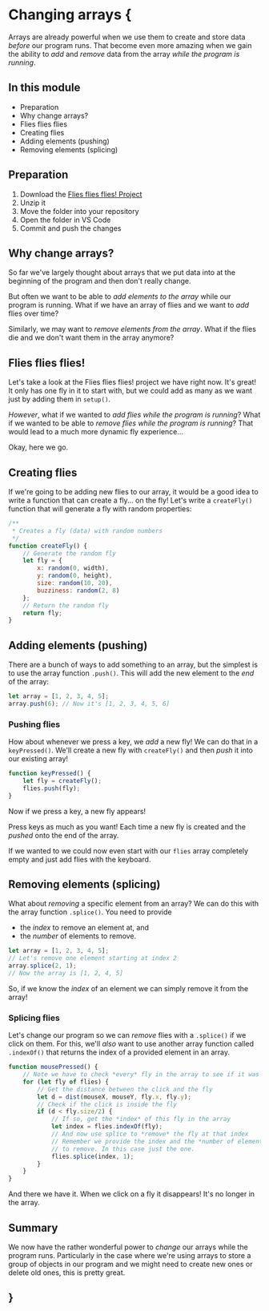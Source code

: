 # Changing arrays {
    
Arrays are already powerful when we use them to create and store data *before* our program runs. That become even more amazing when we gain the ability to *add* and *remove* data from the array *while the program is running*.

## In this module

- Preparation
- Why change arrays?
- Flies flies flies
- Creating flies
- Adding elements (pushing)
- Removing elements (splicing)

## Preparation

1. Download the [Flies flies flies! Project](./examples/flies-flies-flies.zip)
2. Unzip it
3. Move the folder into your repository
4. Open the folder in VS Code
5. Commit and push the changes

## Why change arrays?

So far we've largely thought about arrays that we put data into at the beginning of the program and then don't really change.

But often we want to be able to *add elements to the array* while our program is running. What if we have an array of flies and we want to *add* flies over time?

Similarly, we may want to *remove elements from the array*. What if the flies die and we don't want them in the array anymore?

## Flies flies flies!

Let's take a look at the Flies flies flies! project we have right now. It's great! It only has one fly in it to start with, but we could add as many as we want just by adding them in `setup()`.

*However*, what if we wanted to *add flies while the program is running*? What if we wanted to be able to *remove flies while the program is running*? That would lead to a much more dynamic fly experience...

Okay, here we go.

## Creating flies

If we're going to be adding new flies to our array, it would be a good idea to write a function that can create a fly... on the fly! Let's write a `createFly()` function that will generate a fly with random properties:

```javascript
/**
 * Creates a fly (data) with random numbers
 */
function createFly() {
    // Generate the random fly
    let fly = {
        x: random(0, width),
        y: random(0, height),
        size: random(10, 20),
        buzziness: random(2, 8)
    };
    // Return the random fly
    return fly;
}
```

## Adding elements (pushing)

There are a bunch of ways to add something to an array, but the simplest is to use the array function `.push()`. This will add the new element to the *end* of the array:

```javascript
let array = [1, 2, 3, 4, 5];
array.push(6); // Now it's [1, 2, 3, 4, 5, 6]
```

### Pushing flies

How about whenever we press a key, we *add* a new fly! We can do that in a `keyPressed()`. We'll create a new fly with `createFly()` and then *push* it into our existing array!

```javascript
function keyPressed() {
    let fly = createFly();
    flies.push(fly);
}
```

Now if we press a key, a new fly appears!

Press keys as much as you want! Each time a new fly is created and the *pushed* onto the end of the array.

If we wanted to we could now even start with our `flies` array completely empty and just add flies with the keyboard.

## Removing elements (splicing)

What about *removing* a specific element from an array? We can do this with the array function `.splice()`. You need to provide 

- the *index* to remove an element at, and 
- the *number* of elements to remove.

```javascript
let array = [1, 2, 3, 4, 5];
// Let's remove one element starting at index 2
array.splice(2, 1); 
// Now the array is [1, 2, 4, 5]
```

So, if we know the *index* of an element we can simply remove it from the array!

### Splicing flies

Let's change our program so we can *remove* flies with a `.splice()` if we click on them. For this, we'll *also* want to use another array function called `.indexOf()` that returns the index of a provided element in an array.

```javascript
function mousePressed() {
    // Note we have to check *every* fly in the array to see if it was clicked
    for (let fly of flies) {
        // Get the distance between the click and the fly
        let d = dist(mouseX, mouseY, fly.x, fly.y);
        // Check if the click is inside the fly
        if (d < fly.size/2) {
            // If so, get the *index* of this fly in the array
            let index = flies.indexOf(fly);
            // And now use splice to *remove* the fly at that index
            // Remember we provide the index and the *number of elements*
            // to remove. In this case just the one.
            flies.splice(index, 1);
        }
    }
}
```

And there we have it. When we click on a fly it disappears! It's no longer in the array.

## Summary

We now have the rather wonderful power to *change* our arrays while the program runs. Particularly in the case where we're using arrays to store a group of objects in our program and we might need to create new ones or delete old ones, this is pretty great.
    
## }
